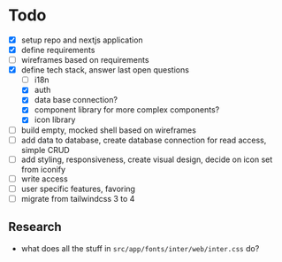 # Todo

- [x] setup repo and nextjs application
- [x] define requirements
- [ ] wireframes based on requirements
- [x] define tech stack, answer last open questions
  - [ ] i18n
  - [x] auth
  - [x] data base connection?
  - [x] component library for more complex components?
  - [x] icon library
- [ ] build empty, mocked shell based on wireframes
- [ ] add data to database, create database connection for read access, simple CRUD
- [ ] add styling, responsiveness, create visual design, decide on icon set from iconify
- [ ] write access
- [ ] user specific features, favoring
- [ ] migrate from tailwindcss 3 to 4

## Research

- what does all the stuff in `src/app/fonts/inter/web/inter.css` do?
